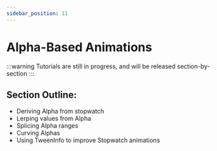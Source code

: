 ```yaml
---
sidebar_position: 11
---
```


# Alpha-Based Animations

:::warning
Tutorials are still in progress, and will be released section-by-section
:::

## Section Outline:
- Deriving Alpha from stopwatch
- Lerping values from Alpha
- Splicing Alpha ranges
- Curving Alphas
- Using TweenInfo to improve Stopwatch animations